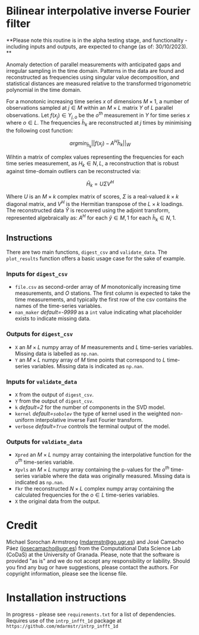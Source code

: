 # Bilinear interpolative inverse Fourier filter

**Please note this routine is in the alpha testing stage, and functionality - including inputs and outputs, are expected to change (as of: 30/10/2023).
**

Anomaly detection of parallel measurements with anticipated gaps and irregular sampling in the time domain. Patterns in the data are found and reconstructed as frequencies using singular value decomposition, and statistical distances are measured relative to the transformed trigonometric polynomial in the time domain.

For a monotonic increasing time series $x$ of dimensions $M \times 1$, a number of observations sampled at $j \in M$ within an $M \times L$ matrix $Y$ of $L$ parallel observations. Let $f(x_j) \in Y_{j,o}$ be the $o^{th}$ measurement in $Y$ for time series $x$ where $o \in L$. The frequencies $\hat{h}_k$ are reconstructed at $j$ times by minimising the following cost function:

$${argmin}_{\hat{h}_k}||f(x_j) - A^H\hat{h}_k||_W$$

Wihtin a matrix of complex values representing the frequencies for each time series measurement, as $H_k \in N,L$, a reconstruction that is robust against time-domain outliers can be reconstructed via:

$$\hat{H}_k = U \Sigma V^H$$

Where $U$ is an $M \times k$ complex matrix of scores, $\Sigma$ is a real-valued $k \times k$ diagonal matrix, and $V^H$ is the Hermitian transpose of the $L \times k$ loadings. The reconstructed data $\hat{Y}$ is recovered using the adjoint transform, represented algebraically as: $A^H$ for each $\hat{y} \in M,1$ for each $\hat{h}_k \in N,1$.

## Instructions

There are two main functions, `digest_csv` and `validate_data`. The `plot_results` function offers a basic usage case for the sake of example.

### Inputs for `digest_csv`
- `file.csv` as second-order array of $M$ monotonically increasing time measurements, and $O$ stations. The first column is expected to take the time measurements, and typically the first row of the csv contains the names of the time-series variables.
- `nan_maker` _default=-9999_ as a `int` value indicating what placeholder exists to indicate missing data. 

### Outputs for `digest_csv`
- `X` an $M \times L$ numpy array of $M$ measurements and $L$ time-series variables. Missing data is labelled as `np.nan`.
- `Y` an $M \times L$ numpy array of $M$ time points that correspond to $L$ time-series variables. Missing data is indicated as `np.nan`.

### Inputs for `validate_data`
- `X` from the output of `digest_csv`.
- `Y` from the output of `digest_csv`.
- `k` _default=2_ for the number of components in the SVD model.
- `kernel` _default=`sobolev`_ the type of kernel used in the weighted non-uniform interpolative inverse Fast Fourier transform.
- `verbose` _default=`True`_ controls the terminal output of the model. 

### Outputs for `valdiate_data`
- `Xpred` an $M \times L$ numpy array containing the interpolative function for the $o^{th}$ time-series variable.
- `Xpvls` an $M \times L$ numpy array containing the p-values for the $o^{th}$ time-series variable where the data was originally measured. Missing data is indicated as `np.nan`.
- `Fkr` the reconstructed $N \times L$ complex numpy array containing the calculated frequencies for the $o \in L$ time-series variables.
- `X` the original data from the output. 

# Credit
Michael Sorochan Armstrong (mdarmstr@go.ugr.es) and José Camacho Páez (josecamacho@ugr.es) from the Computational Data Science Lab (CoDaS) at the University of Granada. Please, note that the software is provided "as is" and we do not accept any responsibility or liability. Should you find any bug or have suggestions, please contact the authors. For copyright information, please see the license file.

# Installation instructions
In progress - please see `requirements.txt` for a list of dependencies. Requires use of the `intrp_infft_1d` package at `https://github.com/mdarmstr/intrp_infft_1d`





